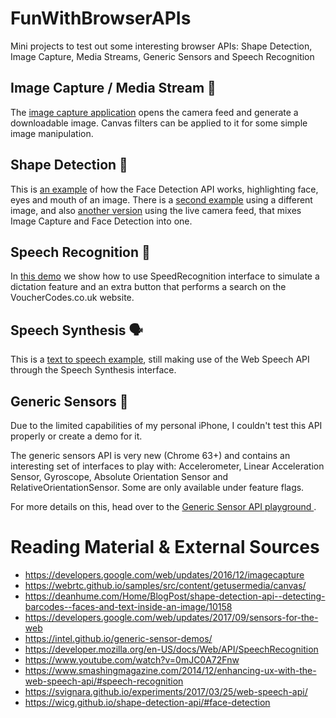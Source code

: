 # FunWithBrowserAPIs

Mini projects to test out some interesting browser APIs: Shape Detection, Image Capture, Media Streams, Generic Sensors and Speech Recognition

## Image Capture / Media Stream 📸

The [image capture application](imagecapture/) opens the camera feed and generate a downloadable image. Canvas filters can be applied to it for some simple image manipulation.

## Shape Detection 👥

This is [an example](shapedetection/) of how the Face Detection API works, highlighting face, eyes and mouth of an image. There is a [second example](imagecapture/trek/) using a different image, and also [another version](imagecapture/live/) using the live camera feed, that mixes Image Capture and Face Detection into one.

## Speech Recognition 📝

In [this demo](speechrecognition/) we show how to use SpeedRecognition interface to simulate a dictation feature and an extra button that performs a search on the VoucherCodes.co.uk website.

## Speech Synthesis 🗣

This is a [text to speech example](speechsynthesis/), still making use of the Web Speech API through the Speech Synthesis interface.

## Generic Sensors 📱

Due to the limited capabilities of my personal iPhone, I couldn't test this API properly or create a demo for it.

The generic sensors API is very new (Chrome 63+) and contains an interesting set of interfaces to play with: Accelerometer, Linear Acceleration Sensor, Gyroscope, Absolute Orientation Sensor and RelativeOrientationSensor. Some are only available under feature flags.

For more details on this, head over to the [Generic Sensor API playground
](https://intel.github.io/generic-sensor-demos/).

# Reading Material & External Sources

* https://developers.google.com/web/updates/2016/12/imagecapture
* https://webrtc.github.io/samples/src/content/getusermedia/canvas/
* https://deanhume.com/Home/BlogPost/shape-detection-api--detecting-barcodes--faces-and-text-inside-an-image/10158
* https://developers.google.com/web/updates/2017/09/sensors-for-the-web
* https://intel.github.io/generic-sensor-demos/
* https://developer.mozilla.org/en-US/docs/Web/API/SpeechRecognition
* https://www.youtube.com/watch?v=0mJC0A72Fnw
* https://www.smashingmagazine.com/2014/12/enhancing-ux-with-the-web-speech-api/#speech-recognition
* https://svignara.github.io/experiments/2017/03/25/web-speech-api/
* https://wicg.github.io/shape-detection-api/#face-detection
